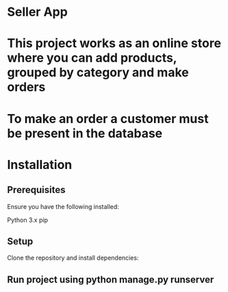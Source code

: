 # Seller App
# This project works as an online store where you can add products, grouped by category and make orders 
# To make an order a customer must be present in the database
# Installation
## Prerequisites
Ensure you have the following installed:

Python 3.x
pip

## Setup
Clone the repository and install dependencies:
## Run project using python manage.py runserver
